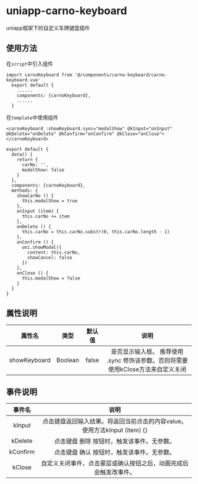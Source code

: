 # uniapp-carno-keyboard
uniapp框架下的自定义车牌键盘插件

## 使用方法

在`script`中引入组件
```
import carnoKeyboard from '@/components/carno-keyboard/carno-keyboard.vue'
  export default {
    ......
    components: {carnoKeyboard},
    ......
  }
```

在`template`中使用组件
```
<carnoKeyboard :showKeyboard.sync="modalShow" @kInput="onInput" @kDelete="onDelete" @kConfirm="onConfirm" @kClose="onClose"></carnoKeyboard>
```

```
export default {
  data() {
    return {
      carNo: '',
      modalShow: false
    }
  },
  components: {carnoKeyboard},
  methods: {
    showCarNo () {
      this.modalShow = true
    },
    onInput (item) {
      this.carNo += item
    },
    onDelete () {
      this.carNo = this.carNo.substr(0, this.carNo.length - 1)
    },
    onConfirm () {
      uni.showModal({
        content: this.carNo,
        showCancel: false
      })
    },
    onClose () {
      this.modalShow = false
    }
  }
}
```

## 属性说明
属性名 | 类型 | 默认值 | 说明
:-:   | :-:  |   :-: | :-:
showKeyboard | Boolean | false | 是否显示输入框。 推荐使用 .sync 修饰该参数。否则将需要使用kClose方法来自定义关闭

## 事件说明
事件名 | 说明
:-:   | :-:
kInput | 点击键盘返回输入结果。将返回当前点击的内容value。使用方法kInput (item) {}
kDelete | 点击键盘 删除 按钮时，触发该事件。无参数。
kConfirm | 点击键盘 确认 按钮时，触发该事件。无参数。
kClose | 自定义关闭事件，点击蒙层或确认按钮之后，动画完成后会触发改事件。